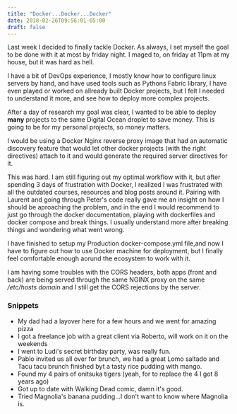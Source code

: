 ```yaml
---
title: "Docker...Docker...Docker"
date: 2018-02-26T09:56:01-05:00
draft: false
---
```


Last week I decided to finally tackle Docker. As always, I set myself the goal to be done with it at most by friday night. I maged to, on friday at 11pm at my house, but it was hard as hell.

I have a bit of DevOps experience, I mostly know how to configure linux servers by hand, and have used tools such as Pythons Fabric library, I have even played or worked on allready built Docker projects, but I felt I needed to understand it more, and see how to deploy more complex projects.

After a day of research my goal was clear, I wanted to be able to deploy **many** projects to the same Digital Ocean droplet to save money. This is going to be for my personal projects, so money matters. 

I would be using a Docker Nginx reverse proxy image that had an automatic discovery feature that would let other docker projects (with the right directives) attach to it and would generate the required server directives for it.

This was hard. I am still figuring out my optimal workflow with it, but after spending 3 days of frustration with Docker, I realized I was frustrated with all the outdated courses, resources and blog posts around it. Pairing with Laurent and going through Peter's code really gave me an insight on how I should be aproaching the problem, and in the end I would recommend to just go through the docker documentation, playing with dockerfiles and docker compose and break things. I usually understand more after breaking things and wondering what went wrong.

I have finished to setup my Production docker-compose.yml file,and now I have to figure out how to use Docker machine for deployment, but I finally feel comfortable enough aorund the ecosystem to work with it.

I am having some troubles with the CORS headers, both apps (front and back) are being served through the same NGINX proxy on the same */etc/hosts domain* and I still get the CORS rejections by the server.



### Snippets

* My dad had a layover here for a few hours and we went for amazing pizza
* I got a freelance job with a great client via Roberto, will work on it on the weekends
* I went to Ludi's secret birthday party, was really fun.
* Pablo invited us all over for brunch, we had a great Lomo saltado and Tacu tacu brunch finished byt a tasty rice pudding with mango.
* Found my 4 pairs of onitsuka tigers (yeah, for to replace the 4 I got 8 years ago)
* Got up to date with Walking Dead comic, damn it's good.
* Tried Magnolia's banana pudding...I don't want to know where Magnolia is.
